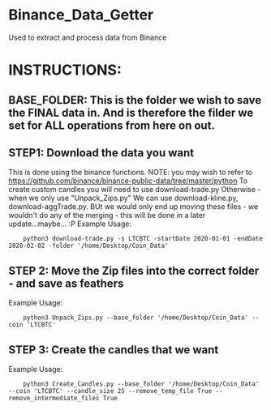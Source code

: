 # Binance_Data_Getter
Used to extract and process data from Binance

# INSTRUCTIONS:

## BASE_FOLDER: This is the folder we wish to save the FINAL data in. And is therefore the filder we set for ALL operations from here on out. 


## STEP1: Download the data you want
This is done using the binance functions. 
NOTE: you may wish to refer to https://github.com/binance/binance-public-data/tree/master/python
To create custom candles you will need to use download-trade.py
Otherwise - when we only use "Unpack_Zips.py" We can use download-kline.py, download-aggTrade.py. BUt we would only end up moving these files - we wouldn't do any of the merging - this will be done in a later update...maybe... :P 
Example Usage: 

        python3 download-trade.py -s LTCBTC -startDate 2020-01-01 -endDate 2020-02-02 -folder '/home/Desktop/Coin_Data'
	

## STEP 2: Move the Zip files into the correct folder - and save as feathers
Example Usage: 

        python3 Unpack_Zips.py --base_folder '/home/Desktop/Coin_Data' --coin 'LTCBTC'



## STEP 3: Create the candles that we want
Example Usage: 

        python3 Create_Candles.py --base_folder '/home/Desktop/Coin_Data' --coin 'LTCBTC' --candle_size 25 --remove_temp_file True --remove_intermediate_files True








